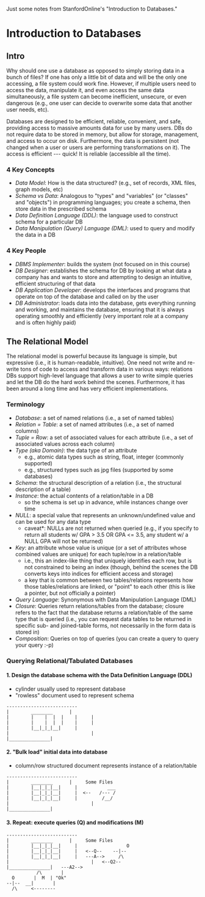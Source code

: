 Just some notes from StanfordOnline's "Introduction to Databases."

# Introduction to Databases
## Intro
Why should one use a database as opposed to simply storing data in a bunch of files?  If one has only a little bit of data and will be the only one accessing, a file system could work fine.  However, if multiple users need to access the data, manipulate it, and even access the same data simultaneously, a file system can become inefficient, unsecure, or even dangerous (e.g., one user can decide to overwrite some data that another user needs, etc). 

Databases are designed to be efficient, reliable, convenient, and safe, providing access to massive amounts data for use by many users.  DBs do not require data to be stored in memory, but allow for storage, management, and access to occur on disk.  Furthermore, the data is persistent (not changed when a user or users are performing transformations on it). The access is efficient --- quick! It is reliable (accessible all the time).

### 4 Key Concepts
* *Data Model*:  How is the data structured? (e.g., set of records, XML files, graph models, etc)
* *Schema vs Data*:  Analogous to "types" and "variables"  (or "classes" and "objects") in programming languages;  you create a schema, then store data in the prescribed schema
* *Data Definition Language (DDL)*:  the language used to construct schema for a particular DB
* *Data Manipulation (Query) Language (DML)*:  used to query and modify the data in a DB

### 4 Key People
* *DBMS Implementer*:  builds the system (not focused on in this course)
* *DB Designer*:  establishes the schema for DB by looking at what data a company has and wants to store and attempting to design an intuitive, efficient structuring of that data
* *DB Application Developer*:  develops the interfaces and programs that operate on top of the database and called on by the user
* *DB Administrator*:  loads data into the database, gets everything running and working, and maintains the database, ensuring that it is always operating smoothly and efficiently (very important role at a company and is often highly paid)


## The Relational Model
The relational model is powerful because its language is simple, but expressive (i.e., it is human-readable, intuitive).  One need not write and re-write tons of code to access and transform data in various ways: relations DBs support high-level language that allows a user to write simple queries and let the DB do the hard work behind the scenes.  Furthermore, it has been around a long time and has very efficient implementations.

### Terminology
* *Database*:  a set of named relations (i.e., a set of named tables)
* *Relation = Table*:  a set of named attributes (i.e., a set of named columns)
* *Tuple = Row*:  a set of associated values for each attribute (i.e., a set of associated values across each column)
* *Type (aka Domain)*:  the data type of an attribute
  - e.g., atomic data types such as string, float, integer (commonly supported)
  - e.g., structured types such as jpg files (supported by some databases)
* *Schema*:  the structural description of a relation (i.e., the structural description of a table)
* *Instance*:  the actual contents of a relation/table in a DB
  - so the schema is set up in advance, while instances change over time
* *NULL*:  a special value that represents an unknown/undefined value and can be used for any data type
  - caveat*: NULLs are not returned when queried (e.g., if you specify to return all students w/ GPA > 3.5 OR GPA <= 3.5, any student w/ a NULL GPA will not be returned)
* *Key*:  an attribute whose value is unique (or a set of attributes whose combined values are unique) for each tuple/row in a relation/table
  - i.e., this an index-like thing that uniquely identifies each row, but is not constrained to being an index  (though, behind the scenes the DB converts keys into indices for efficient access and storage)
  - a key that is common between two tables/relations represents how those tables/relations are linked, or "point" to each other (this is like a pointer, but not officially a pointer)
* *Query Language*:  Synonymous with Data Manipulation Language (DML)
* *Closure*:  Queries return relations/tables from the database; closure refers to the fact that the database returns a relation/table of the same type that is queried (i.e., you can request data tables to be returned in specific sub- and joined-table forms, not necessarily in the form data is stored in)
* *Composition*:  Queries on top of queries (you can create a query to query your query :-p)

### Querying Relational/Tabulated Databases
#### 1. Design the database schema with the Data Definition Language (DDL)
* cylinder usually used to represent database
* "rowless" document used to represent schema

```
--------------------------
|        ________      |
|        |    |  |  |    |     |
|        |    |  |  |    |     |
|        |__|_|_|__|     |
|                              |
|_______________|
```

#### 2. "Bulk load" initial data into database
* column/row structured document represents instance of a relation/table
```
--------------------------
|        ________      |     Some Files
|        |__|_|_|__|     |           ___
|        |__|_|_|__|     |  <--   /--- /
|        |__|_|_|__|     |         /__/
|                              |
|_______________|
```

#### 3. Repeat: execute queries (Q) and modifications (M)
```
--------------------------
|        ________      |     Some Files
|        |__|_|_|__|     |                  O
|        |__|_|_|__|     |   <--Q--    --|--
|        |__|_|_|__|     |   ---A-->     /\
|                              |   <--Q2--
|_______________|   ---A2--> 
           /\       |
  O       |  M  | "Ok"
--|--  __|       |
  /\     <--------
```
